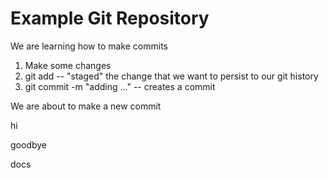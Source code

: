 # Example Git Repository

We are learning how to make commits

1. Make some changes
2. git add -- "staged" the change that we want to persist to our git history
3. git commit -m "adding ..." -- creates a commit

We are about to make a new commit

hi

goodbye

docs